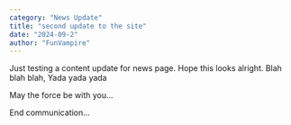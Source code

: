 ```yaml
---
category: "News Update"
title: "second update to the site"
date: "2024-09-2"
author: "FunVampire"
---
```


Just testing a content update for news page. Hope this looks alright. 
Blah blah blah,
Yada yada yada

May the force be with you...

End communication...